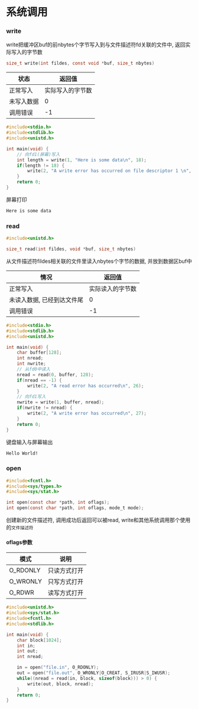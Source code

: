 <!--
 * @Description: 
 * @Version: 1.0
 * @Author: dalao
 * @Email: dalao@xxx.com
 * @Date: 2022-04-07 23:26:04
 * @LastEditors: Li Yuanhao
 * @LastEditTime: 2023-04-05 02:11:02
-->


# 系统调用


### write


write把缓冲区buf的前nbytes个字节写入到与文件描述符fd关联的文件中, 返回实际写入的字节数

```c
size_t write(int fildes, const void *buf, size_t nbytes)
```

| 状态       | 返回值           |
| ---------- | ---------------- |
| 正常写入   | 实际写入的字节数 |
| 未写入数据 | 0                |
| 调用错误   | -1               |


```c
#include<stdio.h>
#include<stdlib.h>
#include<unistd.h>

int main(void) {
    // 向fd1(屏幕)写入
    int length = write(1, "Here is some data\n", 18);
    if(length != 18) {
        write(2, "A write error has occurred on file descriptor 1 \n", 46);
    }
    return 0;
}
```

屏幕打印

```sh
Here is some data
```



### read


```c
#include<unistd.h>

size_t read(int fildes, void *buf, size_t nbytes)
```

从文件描述符fildes相关联的文件里读入nbytes个字节的数据, 并放到数据区buf中

| 情况                       | 返回值           |
| -------------------------- | ---------------- |
| 正常写入                   | 实际读入的字节数 |
| 未读入数据, 已经到达文件尾 | 0                |
| 调用错误                   | -1               |

```c
#include<stdio.h>
#include<stdlib.h>
#include<unistd.h>

int main(void) {
    char buffer[128];
    int nread;
    int nwrite;
    // 从fd0中读入
    nread = read(0, buffer, 128);
    if(nread == -1) {
        write(2, "A read error has occurred\n", 26);
    }
    // 向fd1写入
    nwrite = write(1, buffer, nread);
    if(nwrite != nread) {
        write(2, "A write error has occurred\n", 27);
    }
    return 0;
}
```

键盘输入与屏幕输出

```sh
Hello World!
```



### open


```c
#include<fcntl.h>
#include<sys/types.h>
#include<sys/stat.h>

int open(const char *path, int oflags);
int open(const char *path, int oflags, mode_t mode);
```

创建新的文件描述符, 调用成功后返回可以被read, write和其他系统调用那个使用的`文件描述符`

#### oflags参数

| 模式     | 说明         |
| -------- | ------------ |
| O_RDONLY | 只读方式打开 |
| O_WRONLY | 只写方式打开 |
| O_RDWR   | 读写方式打开 |


```c
#include<unistd.h>
#include<sys/stat.h>
#include<fcntl.h>
#include<stdlib.h>

int main(void) {
    char block[1024];
    int in;
    int out;
    int nread;

    in = open("file.in", O_RDONLY);
    out = open("file.out", O_WRONLY|O_CREAT, S_IRUSR|S_IWUSR);
    while((nread = read(in, block, sizeof(block))) > 0) {
        write(out, block, nread);
    }
    return 0;
}
```
